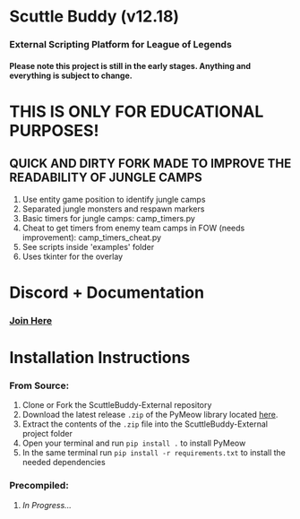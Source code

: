# Scuttle Buddy (v12.18)
### External Scripting Platform for League of Legends
#### Please note this project is still in the early stages. Anything and everything is subject to change.

# THIS IS ONLY FOR EDUCATIONAL PURPOSES!
## QUICK AND DIRTY FORK MADE TO IMPROVE THE READABILITY OF JUNGLE CAMPS
1. Use entity game position to identify jungle camps
2. Separated jungle monsters and respawn markers
3. Basic timers for jungle camps: camp_timers.py
4. Cheat to get timers from enemy team camps in FOW (needs improvement): camp_timers_cheat.py
5. See scripts inside 'examples' folder
6. Uses tkinter for the overlay

# Discord + Documentation
### [Join Here](https://discord.gg/8tUDX3QDgg)

# Installation Instructions

### From Source:
1. Clone or Fork the ScuttleBuddy-External repository
2. Download the latest release `.zip` of the PyMeow library located [here](https://github.com/qb-0/PyMeow).
3. Extract the contents of the `.zip` file into the ScuttleBuddy-External project folder
4. Open your terminal and run `pip install .` to install PyMeow
5. In the same terminal run `pip install -r requirements.txt` to install the needed dependencies

### Precompiled:
1. *In Progress...*
